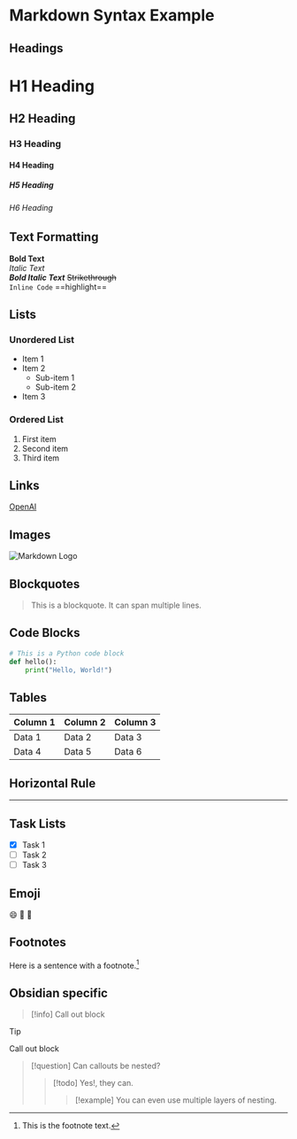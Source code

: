 # Markdown Syntax Example
## Headings
# H1 Heading
## H2 Heading
### H3 Heading
#### H4 Heading
##### H5 Heading
###### H6 Heading

## Text Formatting
**Bold Text**  
*Italic Text*  
***Bold Italic Text***
~~Strikethrough~~  
`Inline Code`
==highlight==

## Lists
### Unordered List
- Item 1
- Item 2
  - Sub-item 1
  - Sub-item 2
- Item 3

### Ordered List
1. First item
2. Second item
3. Third item

## Links
[OpenAI](https://openai.com)

## Images
![Markdown Logo](https://markdown-here.com/img/icon256.png)

## Blockquotes
> This is a blockquote.
> It can span multiple lines.

## Code Blocks
```python
# This is a Python code block
def hello():
    print("Hello, World!")
```

## Tables
| Column 1 | Column 2 | Column 3 |
|----------|----------|----------|
| Data 1   | Data 2   | Data 3   |
| Data 4   | Data 5   | Data 6   |

## Horizontal Rule

---

## Task Lists
- [x] Task 1
- [ ] Task 2
- [ ] Task 3

## Emoji
:smile: :rocket: :tada:

## Footnotes
Here is a sentence with a footnote.[^1]

[^1]: This is the footnote text.

## Obsidian specific
>[!info]
>Call out block

>[!tip]
>Call out block

> [!question] Can callouts be nested?
> > [!todo] Yes!, they can.
> > > [!example]  You can even use multiple layers of nesting.
